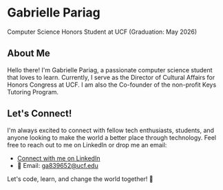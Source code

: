 # Gabrielle Pariag

Computer Science Honors Student at UCF (Graduation: May 2026)

## About Me

Hello there! I'm Gabrielle Pariag, a passionate computer science student that loves to learn. Currently, I serve as the Director of Cultural Affairs for Honors Congress at UCF. I am also the Co-founder of the non-profit Keys Tutoring Program.

## Let's Connect!

I'm always excited to connect with fellow tech enthusiasts, students, and anyone looking to make the world a better place through technology. Feel free to reach out to me on LinkedIn or drop me an email:

- [Connect with me on LinkedIn](https://www.linkedin.com/in/gabrielle-pariag)
- 📧 Email: ga839652@ucf.edu

Let's code, learn, and change the world together! 🚀
